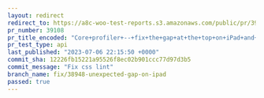 ```yaml
---
layout: redirect
redirect_to: https://a8c-woo-test-reports.s3.amazonaws.com/public/pr/39108/api/index.html
pr_number: 39108
pr_title_encoded: "Core+profiler+--+fix+the+gap+at+the+top+on+iPad+and+iPad+Mini"
pr_test_type: api
last_published: "2023-07-06 22:15:50 +0000"
commit_sha: 12226fb15221a95526f8ec02b901ccc77d97d3b5
commit_message: "Fix css lint"
branch_name: fix/38948-unexpected-gap-on-ipad
passed: true
---
```

